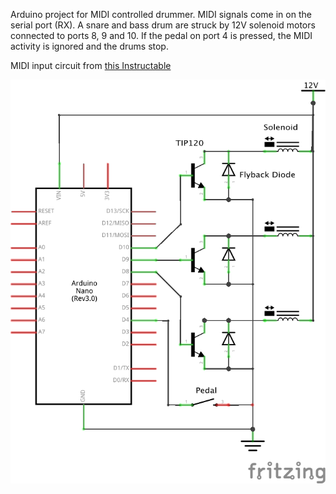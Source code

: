 Arduino project for MIDI controlled drummer. MIDI signals come in on the serial port (RX). A snare and bass drum are struck by 12V solenoid motors connected to ports 8, 9 and 10. If the pedal on port 4 is pressed, the MIDI activity is ignored and the drums stop.

MIDI input circuit from [this Instructable](http://www.instructables.com/id/Send-and-Receive-MIDI-with-Arduino/step10/Receive-MIDI-Messages-with-Arduino/)

![Schematic](drummer_schematic.png)